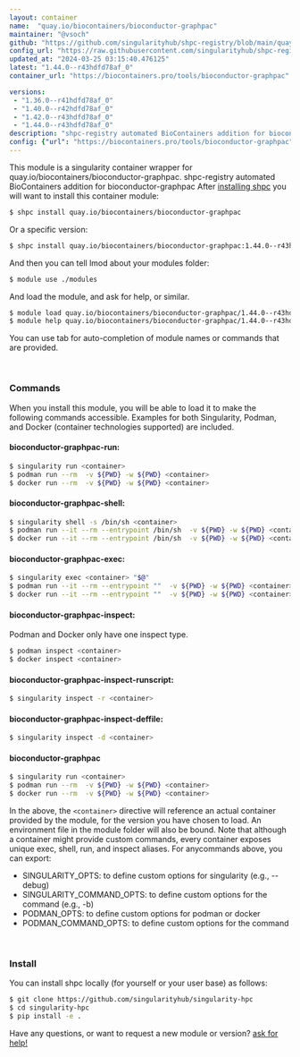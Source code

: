 ```yaml
---
layout: container
name:  "quay.io/biocontainers/bioconductor-graphpac"
maintainer: "@vsoch"
github: "https://github.com/singularityhub/shpc-registry/blob/main/quay.io/biocontainers/bioconductor-graphpac/container.yaml"
config_url: "https://raw.githubusercontent.com/singularityhub/shpc-registry/main/quay.io/biocontainers/bioconductor-graphpac/container.yaml"
updated_at: "2024-03-25 03:15:40.476125"
latest: "1.44.0--r43hdfd78af_0"
container_url: "https://biocontainers.pro/tools/bioconductor-graphpac"

versions:
 - "1.36.0--r41hdfd78af_0"
 - "1.40.0--r42hdfd78af_0"
 - "1.42.0--r43hdfd78af_0"
 - "1.44.0--r43hdfd78af_0"
description: "shpc-registry automated BioContainers addition for bioconductor-graphpac"
config: {"url": "https://biocontainers.pro/tools/bioconductor-graphpac", "maintainer": "@vsoch", "description": "shpc-registry automated BioContainers addition for bioconductor-graphpac", "latest": {"1.44.0--r43hdfd78af_0": "sha256:57e28da8efc61a274697cfb47a9e9df99bfe7fae3b86bcb9c55b7c57b3d2f4c9"}, "tags": {"1.36.0--r41hdfd78af_0": "sha256:3a2ba3fc9dfd1444d07a6fa5e9d1d5b83e4708ff39cc1b792683f7c8671aa98f", "1.40.0--r42hdfd78af_0": "sha256:f8e532076d26f19126f1f7411cd491398ee1c749409701a36aa4a8bd0f6b91b3", "1.42.0--r43hdfd78af_0": "sha256:66b559941aa336ae7db877667f90af5f6cf4f9dee8b704b9d50065b887c4257b", "1.44.0--r43hdfd78af_0": "sha256:57e28da8efc61a274697cfb47a9e9df99bfe7fae3b86bcb9c55b7c57b3d2f4c9"}, "docker": "quay.io/biocontainers/bioconductor-graphpac"}
---
```


This module is a singularity container wrapper for quay.io/biocontainers/bioconductor-graphpac.
shpc-registry automated BioContainers addition for bioconductor-graphpac
After [installing shpc](#install) you will want to install this container module:


```bash
$ shpc install quay.io/biocontainers/bioconductor-graphpac
```

Or a specific version:

```bash
$ shpc install quay.io/biocontainers/bioconductor-graphpac:1.44.0--r43hdfd78af_0
```

And then you can tell lmod about your modules folder:

```bash
$ module use ./modules
```

And load the module, and ask for help, or similar.

```bash
$ module load quay.io/biocontainers/bioconductor-graphpac/1.44.0--r43hdfd78af_0
$ module help quay.io/biocontainers/bioconductor-graphpac/1.44.0--r43hdfd78af_0
```

You can use tab for auto-completion of module names or commands that are provided.

<br>

### Commands

When you install this module, you will be able to load it to make the following commands accessible.
Examples for both Singularity, Podman, and Docker (container technologies supported) are included.

#### bioconductor-graphpac-run:

```bash
$ singularity run <container>
$ podman run --rm  -v ${PWD} -w ${PWD} <container>
$ docker run --rm  -v ${PWD} -w ${PWD} <container>
```

#### bioconductor-graphpac-shell:

```bash
$ singularity shell -s /bin/sh <container>
$ podman run --it --rm --entrypoint /bin/sh  -v ${PWD} -w ${PWD} <container>
$ docker run --it --rm --entrypoint /bin/sh  -v ${PWD} -w ${PWD} <container>
```

#### bioconductor-graphpac-exec:

```bash
$ singularity exec <container> "$@"
$ podman run --it --rm --entrypoint ""  -v ${PWD} -w ${PWD} <container> "$@"
$ docker run --it --rm --entrypoint ""  -v ${PWD} -w ${PWD} <container> "$@"
```

#### bioconductor-graphpac-inspect:

Podman and Docker only have one inspect type.

```bash
$ podman inspect <container>
$ docker inspect <container>
```

#### bioconductor-graphpac-inspect-runscript:

```bash
$ singularity inspect -r <container>
```

#### bioconductor-graphpac-inspect-deffile:

```bash
$ singularity inspect -d <container>
```



#### bioconductor-graphpac

```bash
$ singularity run <container>
$ podman run --rm  -v ${PWD} -w ${PWD} <container>
$ docker run --rm  -v ${PWD} -w ${PWD} <container>
```


In the above, the `<container>` directive will reference an actual container provided
by the module, for the version you have chosen to load. An environment file in the
module folder will also be bound. Note that although a container
might provide custom commands, every container exposes unique exec, shell, run, and
inspect aliases. For anycommands above, you can export:

 - SINGULARITY_OPTS: to define custom options for singularity (e.g., --debug)
 - SINGULARITY_COMMAND_OPTS: to define custom options for the command (e.g., -b)
 - PODMAN_OPTS: to define custom options for podman or docker
 - PODMAN_COMMAND_OPTS: to define custom options for the command

<br>

### Install

You can install shpc locally (for yourself or your user base) as follows:

```bash
$ git clone https://github.com/singularityhub/singularity-hpc
$ cd singularity-hpc
$ pip install -e .
```

Have any questions, or want to request a new module or version? [ask for help!](https://github.com/singularityhub/singularity-hpc/issues)